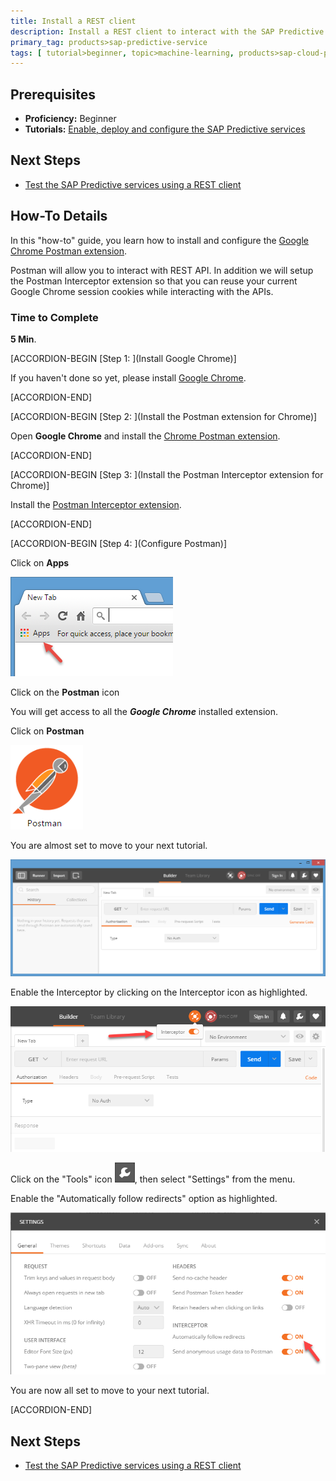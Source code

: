 ```yaml
---
title: Install a REST client
description: Install a REST client to interact with the SAP Predictive services
primary_tag: products>sap-predictive-service
tags: [ tutorial>beginner, topic>machine-learning, products>sap-cloud-platform, products>sap-predictive-service ]
---
```


## Prerequisites
  - **Proficiency:** Beginner
  - **Tutorials:** [Enable, deploy and configure the SAP Predictive services](https://www.sap.com/developer/tutorials/hcpps-ps-configure.html)

## Next Steps
  - [Test the SAP Predictive services using a REST client](https://www.sap.com/developer/groups/ps-test-rest.html)

## How-To Details
In this "how-to" guide, you learn how to install and configure the [Google Chrome Postman extension](http://chrome.google.com/webstore/detail/postman/fhbjgbiflinjbdggehcddcbncdddomop/).

Postman will allow you to interact with REST API. In addition we will setup the Postman Interceptor extension so that you can reuse your current Google Chrome session cookies while interacting with the APIs.

### Time to Complete
**5 Min**.

[ACCORDION-BEGIN [Step 1: ](Install Google Chrome)]

If you haven't done so yet, please install [Google Chrome](http://www.google.com/chrome/browser/desktop/).

[ACCORDION-END]

[ACCORDION-BEGIN [Step 2: ](Install the Postman extension for Chrome)]

Open **Google Chrome** and install the [Chrome Postman extension](http://chrome.google.com/webstore/detail/postman/fhbjgbiflinjbdggehcddcbncdddomop/).

[ACCORDION-END]

[ACCORDION-BEGIN [Step 3: ](Install the Postman Interceptor extension for Chrome)]

Install the [Postman Interceptor extension](https://chrome.google.com/webstore/detail/postman-interceptor/aicmkgpgakddgnaphhhpliifpcfhicfo).

[ACCORDION-END]

[ACCORDION-BEGIN [Step 4: ](Configure Postman)]

Click on **Apps**

![Google Chrome](01.png)

Click on the **Postman** icon

You will get access to all the ***Google Chrome*** installed extension.

Click on **Postman**

![Postman](02.png)

You are almost set to move to your next tutorial.

![Postman](03.png)

Enable the Interceptor by clicking on the Interceptor icon as highlighted.

![Postman](04.png)

Click on the "Tools" icon ![Postman](06.png), then select "Settings" from the menu.

Enable the "Automatically follow redirects" option as highlighted.

![Postman](05.png)

You are now all set to move to your next tutorial.

[ACCORDION-END]

## Next Steps
- [Test the SAP Predictive services using a REST client](https://www.sap.com/developer/groups/ps-test-rest.html)
